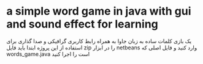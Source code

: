 # a simple word game in java with gui and sound effect for learning
یک بازی کلمات ساده به زبان جاوا به همراه رابط کاربری گرافیکی و صدا گذاری
برای استفاده از این پروژه ابتدا باید فایل zip را در ابزار netbeans وارد کنید و فایل اصلی که words_game.java است را اجرا کنید
